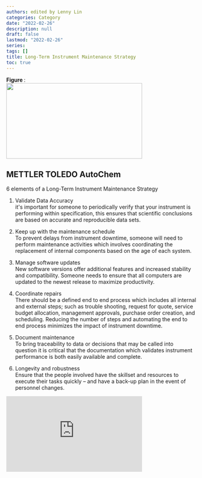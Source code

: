 ```yaml
---
authors: edited by Lenny Lin
categories: Category
date: "2022-02-26"
description: null
draft: false
lastmod: "2022-02-26"
series: 
tags: []
title: Long-Term Instrument Maintenance Strategy
toc: true
---
```


<figcaption><b>Figure </b>: </figcaption>
<img width ="360" height= "200" src = "/docs/images/"/>

<!--more-->

## METTLER TOLEDO AutoChem

6 elements of a Long-Term Instrument Maintenance Strategy  

1) Validate Data Accuracy  
it's important for someone to periodically verify that your instrument is performing within specification, this ensures that scientific conclusions are based on accurate and reproducible data sets.   

2) Keep up with the maintenance schedule  
To prevent delays from instrument downtime, someone will need to perform maintenance activities which involves coordinating the replacement of internal components based on the age of each system.  

3) Manage software updates  
New software versions offer additional features and increased stability and compatibility. Someone needs to ensure that all computers are updated to the newest release to maximize productivity.  

4) Coordinate repairs  
There should be a defined end to end process which includes all internal and external steps;  such as trouble shooting, request for quote, service budget allocation, management approvals, purchase order creation, and scheduling. Reducing the number of steps and automating the end to end process minimizes the impact of instrument downtime.  

5) Document maintenance  
To bring traceability to data or decisions that may be called into question it is critical that the documentation which validates instrument performance is both easily available and complete.   

6) Longevity and robustness  
Ensure that the people involved have the skillset and resources to execute their tasks quickly – and have a back-up plan in the event of personnel changes. 

<iframe width="360" height="200" src="https://www.youtube.com/embed/BrdcabuL7So" title="YouTube video player" frameborder="0" allow="accelerometer; autoplay; clipboard-write; encrypted-media; gyroscope; picture-in-picture" allowfullscreen></iframe>

